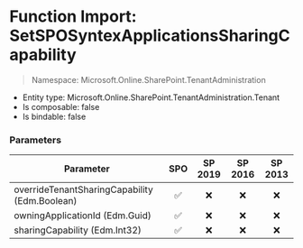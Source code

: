 # Function Import: SetSPOSyntexApplicationsSharingCapability

> Namespace: Microsoft.Online.SharePoint.TenantAdministration

- Entity type: Microsoft.Online.SharePoint.TenantAdministration.Tenant
- Is composable: false
- Is bindable: false

### Parameters

Parameter | SPO | SP 2019 | SP 2016 | SP 2013
----------|:---:|:-------:|:-------:|:-------:
overrideTenantSharingCapability (Edm.Boolean) | ✅ | ❌ | ❌ | ❌
owningApplicationId (Edm.Guid) | ✅ | ❌ | ❌ | ❌
sharingCapability (Edm.Int32) | ✅ | ❌ | ❌ | ❌